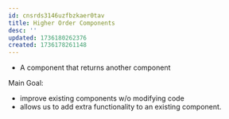 ```yaml
---
id: cnsrds3146uzfbzkaer0tav
title: Higher Order Components
desc: ''
updated: 1736180262376
created: 1736178261148
---
```

- A component that returns another component

Main Goal:
- improve existing components w/o modifying code
- allows us to add extra functionality to an existing component.